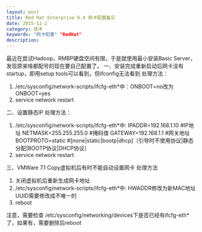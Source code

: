 ```yaml
---
layout: post
title: Red Hat Enterprise 6.4 网卡配置备忘
date: 2015-11-2
category: 技术
keywords: "网卡配置" "RedHat"
description:
---
```

最近在尝试Hadoop，RMBP硬盘空间有限，于是就使用最小安装Basic Server，发现原来啥都配号的现在要自己配置了。
一、安装完成重新启动后网卡没有startup，即用setup tools可以看到，但ifconfig无法看到
  处理方法：
  1. /etc/sysconfig/network-scripts/ifcfg-eth*中：ONBOOT=no改为ONBOOT=yes
  2. service network restart

二、设置静态IP
  处理方法：
  1. /etc/sysconfig/network-scripts/ifcfg-eth*中:
    IPADDR=192.168.1.10 #IP地址
    NETMASK=255.255.255.0 #掩码值
    GATEWAY=192.168.1.1 #网关地址
    BOOTPROTO=static #[none|static|bootp|dhcp]（引导时不使用协议|静态分配|BOOTP协议|DHCP协议）
  2. service network restart

三、VMWare 7.1 Copy虚拟机后有时不能自动设置网卡
  处理方法
  1. 关闭虚拟机后重新生成网卡地址
  2. /etc/sysconfig/network-scripts/ifcfg-eth*中:
    HWADDR修改为新MAC地址
    UUID需要修改成不唯一的
  3. reboot

  注意，需要检查 /etc/sysconfig/networking/devices下是否已经有ifcfg-eth*了，如果有，需要删除后reboot
